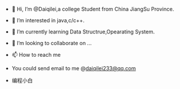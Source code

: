 - 👋 Hi, I’m @Daiqilei,a college Student from China JiangSu Province.
- 👀 I’m interested in java,c/c++.
- 🌱 I’m currently learning Data Structrue,Opearating System.
- 💞️ I’m looking to collaborate on ...
- 📫 How to reach me 
-   You could send email to me @daiqilei233@qq.com 


- 编程小白
<!---
Daiqilei/Daiqilei is a ✨ special ✨ repository because its `README.md` (this file) appears on your GitHub profile.
You can click the Preview link to take a look at your changes.
--->
